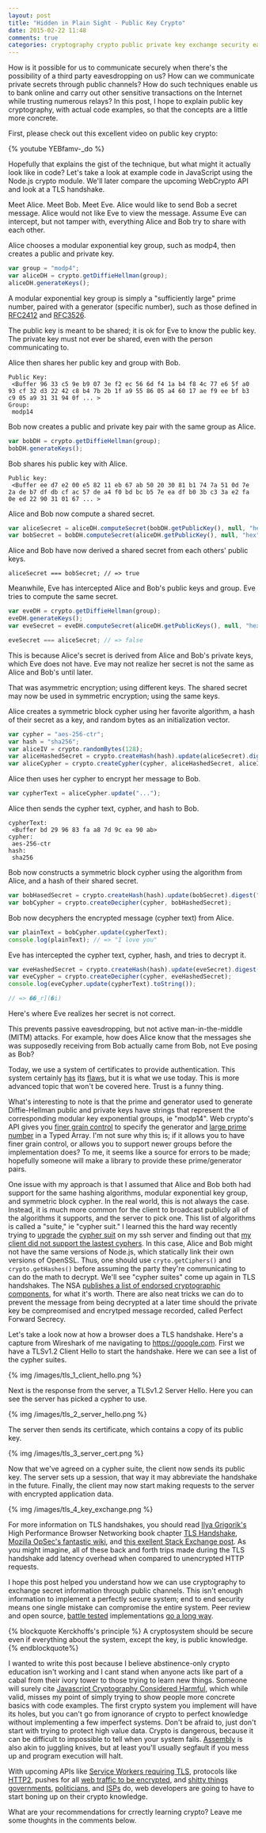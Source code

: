 ```yaml
---
layout: post
title: "Hidden in Plain Sight - Public Key Crypto"
date: 2015-02-22 11:48
comments: true
categories: cryptography crypto public private key exchange security eavesdropping man in the middle MITM node javascript diffie hellman nsa
---
```

How is it possible for us to communicate securely when there's the possibility
of a third party eavesdropping on us?  How can we communicate private secrets
through public channels?  How do such techniques enable us to bank online and
carry out other sensitive transactions on the Internet while trusting numerous
relays?  In this post, I hope
to explain public key cryptography, with actual code examples, so that the
concepts are a little more concrete.

First, please check out this excellent video on public key crypto:

{% youtube YEBfamv-_do %}

Hopefully that explains the gist of the technique, but what might it actually
look like in code?  Let's take a look at example code in JavaScript using the
Node.js crypto module.  We'll later compare the upcoming WebCrypto API and
look at a TLS handshake.

Meet Alice.  Meet Bob. Meet Eve.  Alice would like to send Bob a secret
message.  Alice would not like Eve to view the message.  Assume Eve can
intercept, but not tamper with, everything Alice and Bob try to share with each
other.

Alice chooses a modular exponential key group, such as modp4, then creates a
public and private key.

```javascript
var group = "modp4";
var aliceDH = crypto.getDiffieHellman(group);
aliceDH.generateKeys();
```

A modular exponential key group is simply a "sufficiently large" prime number,
paired with a generator (specific number), such as those defined in
[RFC2412](http://tools.ietf.org/html/rfc2412) and
[RFC3526](http://tools.ietf.org/html/rfc3526).

The public key is meant to be shared; it is ok for Eve to know the public key.
The private key must not ever be shared, even with the person communicating to.

Alice then shares her public key and group with Bob.

```
Public Key:
 <Buffer 96 33 c5 9e b9 07 3e f2 ec 56 6d f4 1a b4 f8 4c 77 e6 5f a0 93 cf 32 d3 22 42 c8 b4 7b 2b 1f a9 55 86 05 a4 60 17 ae f9 ee bf b3 c9 05 a9 31 31 94 0f ... >
Group: 
 modp14
```

Bob now creates a public and private key pair with the same group as Alice.

```javascript
var bobDH = crypto.getDiffieHellman(group);
bobDH.generateKeys();
```

Bob shares his public key with Alice.

```
Public key:
 <Buffer ee d7 e2 00 e5 82 11 eb 67 ab 50 20 30 81 b1 74 7a 51 0d 7e 2a de b7 df db cf ac 57 de a4 f0 bd bc b5 7e ea df b0 3b c3 3a e2 fa 0e ed 22 90 31 01 67 ... >
```

Alice and Bob now compute a shared secret.

```javascript
var aliceSecret = aliceDH.computeSecret(bobDH.getPublicKey(), null, "hex");
var bobSecret = bobDH.computeSecret(aliceDH.getPublicKey(), null, "hex");
```

Alice and Bob have now derived a shared secret from each others' public keys.

```
aliceSecret === bobSecret; // => true
```

Meanwhile, Eve has intercepted Alice and Bob's public keys and group.  Eve
tries to compute the same secret.

```javascript
var eveDH = crypto.getDiffieHellman(group);
eveDH.generateKeys();
var eveSecret = eveDH.computeSecret(aliceDH.getPublicKeys(), null, "hex");

eveSecret === aliceSecret; // => false
```

This is because Alice's secret is derived from Alice and Bob's private keys,
which Eve does not have.  Eve may not realize her secret is not the same as
Alice and Bob's until later.

That was asymmetric encryption; using different keys.  The shared secret may
now be used in symmetric encryption; using the same keys.

Alice creates a symmetric block cypher using her favorite algorithm, a hash of
their secret as a key, and random bytes as an initialization vector.

```javascript
var cypher = "aes-256-ctr";
var hash = "sha256";
var aliceIV = crypto.randomBytes(128);
var aliceHashedSecret = crypto.createHash(hash).update(aliceSecret).digest("binary");
var aliceCypher = crypto.createCypher(cypher, aliceHashedSecret, aliceIV);
```

Alice then uses her cypher to encrypt her message to Bob.

```javascript
var cypherText = aliceCypher.update("...");
```

Alice then sends the cypher text, cypher, and hash to Bob.

```
cypherText:
 <Buffer bd 29 96 83 fa a8 7d 9c ea 90 ab>
cypher:
 aes-256-ctr
hash:
 sha256
```

Bob now constructs a symmetric block cypher using the algorithm from Alice,
and a hash of their shared secret.

```javascript
var bobHasedSecret = crypto.createHash(hash).update(bobSecret).digest("binary");
var bobCypher = crypto.createDecipher(cypher, bobHashedSecret);
```

Bob now decyphers the encrypted message (cypher text) from Alice.

```javascript
var plainText = bobCypher.update(cypherText);
console.log(plainText); // => "I love you"
```

Eve has intercepted the cypher text, cypher, hash, and tries to decrypt it.

```javascript
var eveHashedSecret = crypto.createHash(hash).update(eveSecret).digest("binary");
var eveCypher = crypto.createDecipher(cypher, eveHashedSecret);
console.log(eveCypher.update(cypherText).toString());

// => ��_r](�i)
```

Here's where Eve realizes her secret is not correct.

This prevents passive eavesdropping, but not active man-in-the-middle (MITM)
attacks.  For example, how does Alice know that the messages she was supposedly
receiving from Bob actually came from Bob, not Eve posing as Bob?

Today, we use a system of certificates to provide authentication.  This system
certainly [has](http://thenextweb.com/insider/2015/02/19/lenovo-caught-installing-adware-new-computers/) its
[flaws](https://deadbeefsec.wordpress.com/2012/09/30/who-do-you-trust-why-certificate-authorities-are-a-cartel/),
but it is what we use today.  This is more advanced topic that won't be covered
here.  Trust is a funny thing.

What's interesting to note is that the prime and generator used to generate
Diffie-Hellman public and private keys have strings that represent the
corresponding modular key exponential groups, ie "modp14".  Web crypto's API
gives you
[finer grain control](https://hg.mozilla.org/mozilla-central/file/d866ac7f8606/dom/crypto/test/test_WebCrypto_DH.html#l30)
to specify the generator and
[large prime number](https://hg.mozilla.org/mozilla-central/file/d866ac7f8606/dom/crypto/test/test-vectors.js#l662)
in a Typed Array.  I'm not sure why this is; if it allows you to have finer
grain control, or allows you to support newer groups before the implementation
does?  To me, it seems like a source for errors to be made; hopefully someone
will make a library to provide these prime/generator pairs.

One issue with my approach is that I assumed that Alice and Bob both had
support for the same hashing algorithms, modular exponential key group, and
symmetric block cypher.  In the real world, this is not always the case.
Instead, it is much more common for the client to broadcast publicly all of the
algorithms it supports, and the server to pick one.  This list of algorithms is
called a "suite," ie "cypher suit." I learned this the hard way recently trying
to
[upgrade](https://stribika.github.io/2015/01/04/secure-secure-shell.html)
the [cypher suit](https://wiki.mozilla.org/Security/Guidelines/OpenSSH)
on my ssh server and finding out that
[my client did not support the lastest cyphers](https://mochtu.de/2015/01/07/updating-openssh-on-mac-os-x-10-10-yosemite/). In this case, Alice and Bob might not have the same
versions of Node.js, which statically link their own versions of OpenSSL. Thus,
one should use `cryto.getCiphers()` and `crypto.getHashes()` before assuming
the party they're communicating to can do the math to decrypt. We'll see "cypher
suites" come up again in TLS handshakes. The NSA
[publishes a list of endorsed cryptographic components](http://en.wikipedia.org/wiki/NSA_Suite_B_Cryptography),
for what it's worth.  There are also neat tricks we can do to prevent the
message from being decrypted at a later time should the private key be
compreomised and encrytped message recorded, called Perfect Forward Secrecy.

Let's take a look now at how a browser does a TLS handshake.  Here's a
capture from Wireshark of me navigating to https://google.com. First we have a
TLSv1.2 Client Hello to start the handshake.  Here we can see a list of the
cypher suites.

{% img /images/tls_1_client_hello.png %}

Next is the response from the server, a TLSv1.2 Server Hello.  Here you can see
the server has picked a cypher to use.

{% img /images/tls_2_server_hello.png %}

The server then sends its certificate, which contains a copy of its public key.

{% img /images/tls_3_server_cert.png %}

Now that we've agreed on a cypher suite, the client now sends its public key.
The server sets up a session, that way it may abbreviate the handshake in the
future. Finally, the client may now start making requests to the server with
encrypted application data.

{% img /images/tls_4_key_exchange.png %}

For more information on TLS handshakes, you should read
[Ilya Grigorik's](https://www.igvita.com/)
High Performance Browser Networking book chapter
[TLS Handshake](http://chimera.labs.oreilly.com/books/1230000000545/ch04.html#TLS_HANDSHAKE),
[Mozilla OpSec's fantastic wiki](https://wiki.mozilla.org/Security/Server_Side_TLS#DHE_handshake_and_dhparam),
and
[this exellent Stack Exchange post](http://security.stackexchange.com/questions/20803/how-does-ssl-tls-work/20833).
As you might imagine, all of these back and forth trips made during the TLS
handshake add latency overhead when compared to unencrypted HTTP requests.

I hope this post helped you understand how we can use cryptography to exchange
secret information through public channels.  This isn't enough information to
implement a perfectly secure system; end to end security means one single
mistake can compromise the entire system.  Peer review and open source,
[battle tested](https://danielmiessler.com/writing/cryptography_opensource/)
implementations
[go a long way](http://dodcio.defense.gov/OpenSourceSoftwareFAQ.aspx#Q%3a_Doesn.27t_hiding_source_code_automatically_make_software_more_secure.3F).

{% blockquote Kerckhoffs's principle %}
A cryptosystem should be secure even if everything about the system, except the
key, is public knowledge.
{% endblockquote%}

I wanted to write this post because I believe abstinence-only crypto education
isn't working and I cant stand when anyone acts like part of a cabal from their
ivory tower to those trying to learn new things.
Someone will surely cite
[Javascript Cryptography Considered Harmful](http://matasano.com/articles/javascript-cryptography/),
which while valid, misses my point of simply trying to show people more concrete
basics with code examples.
The first crypto system you implement will have its holes, but you
can't go from ignorance of crypto to perfect knowledge without implementing a
few imperfect systems.  Don't be afraid to, just don't start with trying to protect
high value data.  Crypto is dangerous, because it can be difficult to
impossible to tell when your system fails.
[Assembly](https://nickdesaulniers.github.io/blog/2014/04/18/lets-write-some-x86-64/)
is also akin to juggling knives, but at least
you'll usually segfault if you mess up and program execution will halt.

With upcoming APIs like
[Service Workers requiring TLS](http://www.w3.org/TR/service-workers/#security-considerations),
protocols like [HTTP2](http://http2.github.io/faq/#does-http2-require-encryption),
pushes for all [web traffic to be encrypted](http://blog.codinghorror.com/should-all-web-traffic-be-encrypted/),
and [shitty things governments](https://nickdesaulniers.github.io/blog/2013/07/03/why-ill-be-marching-this-4th/),
[politicians](http://www.theguardian.com/technology/2015/jan/16/david-cameron-encryption-lavabit-ladar-levison),
and [ISPs](https://www.youtube.com/watch?v=fpbOEoRrHyU) do,
web developers are going to have to start boning up on their crypto knowledge.

What are your recommendations for crrectly learning crypto?  Leave me some
thoughts in the comments below.

